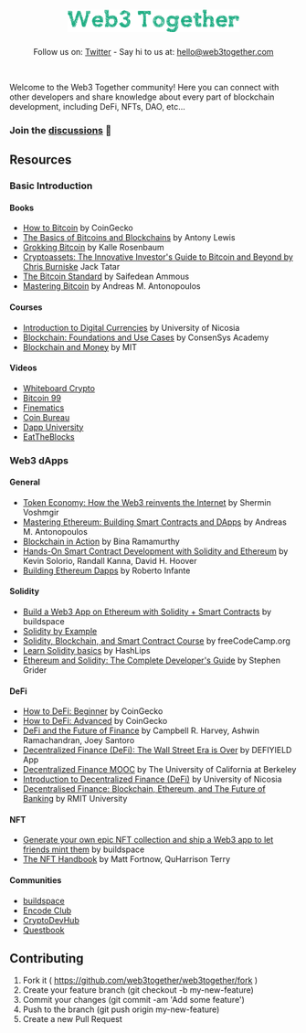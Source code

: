 <h1 align="center">
<img src="logo.png" width="300px">
</h1>

<p align="center">
Follow us on: <a href="https://twitter.com/web3together">Twitter</a> - Say hi to us  at: <a href="mailto:hello@web3together.com">hello@web3together.com</a>
</p>
<br>

Welcome to the Web3 Together community! Here you can connect with other developers and share knowledge about every part of blockchain development, including DeFi, NFTs, DAO, etc...

### Join the [discussions](https://github.com/web3together/web3together/discussions) 💬

## Resources

### Basic Introduction

#### Books

* [How to Bitcoin](https://www.amazon.com/How-Bitcoin-CoinGecko-ebook/dp/B08XVZLKHT) by CoinGecko
* [The Basics of Bitcoins and Blockchains](https://www.amazon.com/Basics-Bitcoins-Blockchains-Introduction-Cryptocurrencies/dp/1633538001) by Antony Lewis
* [Grokking Bitcoin](https://www.amazon.com/Grokking-Bitcoin-Kalle-Rosenbaum/dp/1617294640) by Kalle Rosenbaum
* [Cryptoassets: The Innovative Investor's Guide to Bitcoin and Beyond by Chris Burniske](https://www.amazon.com/Cryptoassets-Innovative-Investors-Bitcoin-Beyond/dp/1260026671) Jack Tatar
* [The Bitcoin Standard](https://www.amazon.com/Bitcoin-Standard-Decentralized-Alternative-Central/dp/1119473861) by Saifedean Ammous
* [Mastering Bitcoin](https://www.amazon.com/Mastering-Bitcoin-Programming-Open-Blockchain/dp/1491954388) by Andreas M. Antonopoulos

#### Courses

* [Introduction to Digital Currencies](https://www.unic.ac.cy/blockchain/free-mooc/) by University of Nicosia
* [Blockchain: Foundations and Use Cases](https://www.coursera.org/learn/blockchain-foundations-and-use-cases) by ConsenSys Academy
* [Blockchain and Money](https://ocw.mit.edu/courses/sloan-school-of-management/15-s12-blockchain-and-money-fall-2018/) by MIT

#### Videos

* [Whiteboard Crypto](https://www.youtube.com/channel/UCsYYksPHiGqXHPoHI-fm5sg)
* [Bitcoin 99](https://www.youtube.com/channel/UCQQ_fGcMDxlKre3SEqEWrLA)
* [Finematics](https://www.youtube.com/channel/UCh1ob28ceGdqohUnR7vBACA)
* [Coin Bureau](https://www.youtube.com/channel/UCqK_GSMbpiV8spgD3ZGloSw)
* [Dapp University](https://www.youtube.com/channel/UCY0xL8V6NzzFcwzHCgB8orQ)
* [EatTheBlocks](https://www.youtube.com/channel/UCZM8XQjNOyG2ElPpEUtNasA)

### Web3 dApps

#### General

* [Token Economy: How the Web3 reinvents the Internet](https://www.amazon.com/Token-Economy-Web3-reinvents-Internet/dp/3982103819) by Shermin Voshmgir
* [Mastering Ethereum: Building Smart Contracts and DApps](https://www.amazon.com/Mastering-Ethereum-Building-Smart-Contracts/dp/1491971940) by Andreas M. Antonopoulos
* [Blockchain in Action](https://www.amazon.com/Blockchain-Action-Bina-Ramamurthy/dp/1617296333) by Bina Ramamurthy
* [Hands-On Smart Contract Development with Solidity and Ethereum](https://www.amazon.com/Hands-Contract-Development-Solidity-Ethereum/dp/1492045268) by Kevin Solorio, Randall Kanna, David H. Hoover
* [Building Ethereum Dapps](https://www.amazon.com/Building-Ethereum-DApps-Decentralized-Applications/dp/1617295159) by Roberto Infante

#### Solidity

* [Build a Web3 App on Ethereum with Solidity + Smart Contracts](https://buildspace.so/solidity) by buildspace
* [Solidity by Example](https://solidity-by-example.org/)
* [Solidity, Blockchain, and Smart Contract Course](https://www.freecodecamp.org/news/learn-solidity-blockchain-and-smart-contracts-in-a-free/) by freeCodeCamp.org
* [Learn Solidity basics](https://www.youtube.com/playlist?list=PLvfQp12V0hS2PQd9-X-E2AjmXj1o05WOo) by HashLips
* [Ethereum and Solidity: The Complete Developer's Guide](https://www.udemy.com/course/ethereum-and-solidity-the-complete-developers-guide/) by Stephen Grider

#### DeFi

* [How to DeFi: Beginner](https://www.amazon.com/How-DeFi-Beginner-Coin-Gecko/dp/B098GT2PSG) by CoinGecko
* [How to DeFi: Advanced](https://www.amazon.com/How-DeFi-Advanced-Coin-Gecko/dp/B098H215P3) by CoinGecko
* [DeFi and the Future of Finance](https://www.amazon.com/DeFi-Future-Finance-Campbell-Harvey/dp/1119836018) by Campbell R. Harvey, Ashwin Ramachandran, Joey Santoro
* [Decentralized Finance (DeFi): The Wall Street Era is Over](https://www.amazon.com/Wall-Street-Over-Cryptocurrency-Decentralized/dp/1527295362) by DEFIYIELD App
* [Decentralized Finance MOOC](https://defi-learning.org/) by The University of California at Berkeley
* [Introduction to Decentralized Finance (DeFi)](https://www.unic.ac.cy/blockchain/free-defi-mooc/) by University of Nicosia
* [Decentralised Finance: Blockchain, Ethereum, and The Future of Banking](https://www.futurelearn.com/courses/defi-exploring-decentralised-finance-with-blockchain-technologies) by RMIT University

#### NFT

* [Generate your own epic NFT collection and ship a Web3 app to let friends mint them](https://buildspace.so/build-nfts) by buildspace
* [The NFT Handbook](https://www.amazon.com/NFT-Handbook-Create-Non-Fungible-Tokens/dp/111983838X) by Matt Fortnow, QuHarrison Terry

#### Communities

* [buildspace](https://buildspace.so/)
* [Encode Club](https://www.encode.club/)
* [CryptoDevHub](https://cryptodevhub.io/)
* [Questbook](https://www.questbook.app/)

## Contributing

1. Fork it ( https://github.com/web3together/web3together/fork )
2. Create your feature branch (git checkout -b my-new-feature)
3. Commit your changes (git commit -am 'Add some feature')
4. Push to the branch (git push origin my-new-feature)
5. Create a new Pull Request
